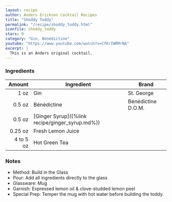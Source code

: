 ```yaml
---
layout: recipe
author: Anders Erickson Cocktail Recipes
title: "Shoddy Toddy"
permalink: "/recipe/shoddy_toddy.html"
iconfile: shoddy_toddy
stars: 0
category: "Gin, Bénédictine"
youtube: "https://www.youtube.com/watch?v=CfKrIWRMrNA"
excerpt: |
  This is an Anders original cocktail.
---
```


### Ingredients

|    Amount | Ingredient                                      | Brand              |
| --------: | ----------------------------------------------- | ------------------ |
|      1 oz | Gin                                             | St. George         |
|    0.5 oz | Bénédictine                                     | Bénédictine D.O.M. |
|    0.5 oz | [Ginger Syrup]({%link recipe/ginger_syrup.md%}) |
|   0.25 oz | Fresh Lemon Juice                               |
| 4 to 5 oz | Hot Green Tea                                   |

### Notes

- Method: Build in the Glass
- Pour: Add all ingredients directly to the glass
- Glassware: Mug
- Garnish: Expressed lemon oil & clove-studded lemon peel
- Special Prep: Temper the mug with hot water before building the toddy.
